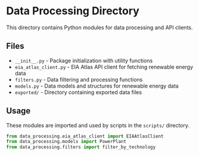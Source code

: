 # Data Processing Directory

This directory contains Python modules for data processing and API clients.

## Files

- `__init__.py` - Package initialization with utility functions
- `eia_atlas_client.py` - EIA Atlas API client for fetching renewable energy data
- `filters.py` - Data filtering and processing functions
- `models.py` - Data models and structures for renewable energy data
- `exported/` - Directory containing exported data files

## Usage

These modules are imported and used by scripts in the `scripts/` directory.

```python
from data_processing.eia_atlas_client import EIAAtlasClient
from data_processing.models import PowerPlant
from data_processing.filters import filter_by_technology
```
